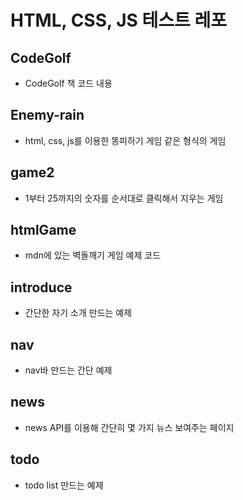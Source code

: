 # HTML, CSS, JS 테스트 레포

## CodeGolf
- CodeGolf 책 코드 내용

## Enemy-rain
- html, css, js를 이용한 똥피하기 게임 같은 형식의 게임

## game2
- 1부터 25까지의 숫자를 순서대로 클릭해서 지우는 게임

## htmlGame
- mdn에 있는 벽돌깨기 게임 예제 코드

## introduce
- 간단한 자기 소개 만드는 예제

## nav
- nav바 만드는 간단 예제

## news
- news API를 이용해 간단히 몇 가지 뉴스 보여주는 페이지

## todo
- todo list 만드는 예제

